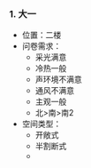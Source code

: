 ### 1. 大一
- 位置：二楼
- 问卷需求：
    - 采光满意
    - 冷热一般
    - 声环境不满意
    - 通风不满意
    - 主观一般
    - 北>南>南2
- 空间类型：
    - 开敞式 
    - 半割断式
    - 